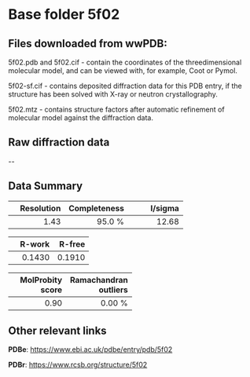 # Base folder 5f02

## Files downloaded from wwPDB:

5f02.pdb and 5f02.cif - contain the coordinates of the threedimensional molecular model, and can be viewed with, for example, Coot or Pymol.

5f02-sf.cif - contains deposited diffraction data for this PDB entry, if the structure has been solved with X-ray or neutron crystallography.

5f02.mtz - contains structure factors after automatic refinement of molecular model against the diffraction data.

## Raw diffraction data

--<br> 

## Data Summary
|   | Resolution | Completeness| I/sigma |
|---|-------------:|----------------:|--------------:|
|   |1.43|95.0  %|<img width=50/>12.68|

|   | **R-work**| **R-free**   
|---|-------------:|----------------:|           
||0.1430|0.1910|

|   |**MolProbity<br>score**| **Ramachandran<br>outliers** 
|---|-------------:|----------------:|
||0.90|0.00 %|

## Other relevant links 
**PDBe**:  https://www.ebi.ac.uk/pdbe/entry/pdb/5f02
 
**PDBr**: https://www.rcsb.org/structure/5f02 

